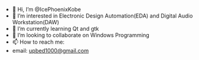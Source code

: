 - 👋 Hi, I’m @IcePhoenixKobe
- 👀 I’m interested in Electronic Design Automation(EDA) and Digital Audio Workstation(DAW)
- 🌱 I’m currently learning Qt and gtk
- 💞️ I’m looking to collaborate on Windows Programming
- 📫 How to reach me:
- email: upbed1000@gmail.com

<!---
IcePhoenixKobe/IcePhoenixKobe is a ✨ special ✨ repository because its `README.md` (this file) appears on your GitHub profile.
You can click the Preview link to take a look at your changes.
--->
